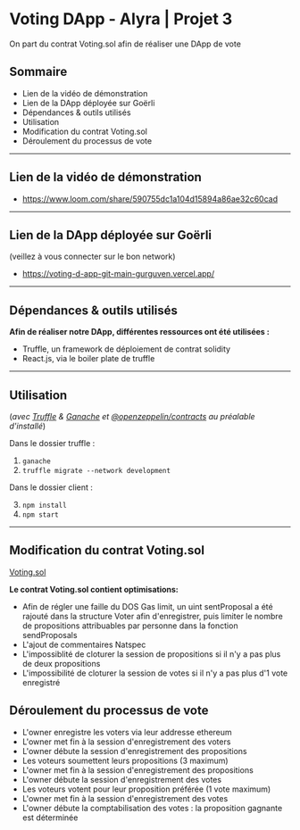 # Voting DApp - Alyra | Projet 3

On part du contrat Voting.sol afin de réaliser une DApp de vote

## Sommaire
- Lien de la vidéo de démonstration
- Lien de la DApp déployée sur Goërli
- Dépendances & outils utilisés 
- Utilisation
- Modification du contrat Voting.sol
- Déroulement du processus de vote

---

## Lien de la vidéo de démonstration
- https://www.loom.com/share/590755dc1a104d15894a86ae32c60cad


---

## Lien de la DApp déployée sur Goërli
(veillez à vous connecter sur le bon network) 
- https://voting-d-app-git-main-gurguven.vercel.app/

---

## Dépendances & outils utilisés
**Afin de réaliser notre DApp, différentes ressources ont été utilisées :**
- Truffle, un framework de déploiement de contrat solidity
- React.js, via le boiler plate de truffle
--- 

## Utilisation 
(*avec [Truffle](https://trufflesuite.com/docs/truffle/) & [Ganache](https://trufflesuite.com/docs/ganache/) et [@openzeppelin/contracts](https://www.npmjs.com/package/@openzeppelin/contracts) au préalable d'installé*)

Dans le dossier truffle : 

1. `ganache`
2. `truffle migrate --network development`

Dans le dossier client : 

3. `npm install `
4. `npm start`
---

## Modification du contrat Voting.sol

[Voting.sol](https://github.com/gurguven/VotingDApp/blob/main/truffle/contracts/Voting.sol)

**Le contrat Voting.sol contient optimisations:**

- Afin de régler une faille du DOS Gas limit, un uint sentProposal a été rajouté dans la structure Voter afin d'enregistrer, puis limiter
le nombre de propositions attribuables par personne dans la fonction sendProposals
- L'ajout de commentaires Natspec
- L'impossiblité de cloturer la session de propositions si il n'y a pas plus de deux propositions
- L'impossibilité de cloturer la session de votes si il n'y a pas plus d'1 vote enregistré 

## Déroulement du processus de vote

- L'owner enregistre les voters via leur addresse ethereum
- L'owner met fin à la session d'enregistrement des voters 
- L'owner débute la session d'enregistrement des propositions
- Les voteurs soumettent leurs propositions (3 maximum) 
- L'owner met fin à la session d'enregistrement des propositions 
- L'owner débute la session d'enregistrement des votes
- Les voteurs votent pour leur proposition préférée (1 vote maximum) 
- L'owner met fin à la session d'enregistrement des votes 
- L'owner débute la comptabilisation des votes : la proposition gagnante est déterminée 



